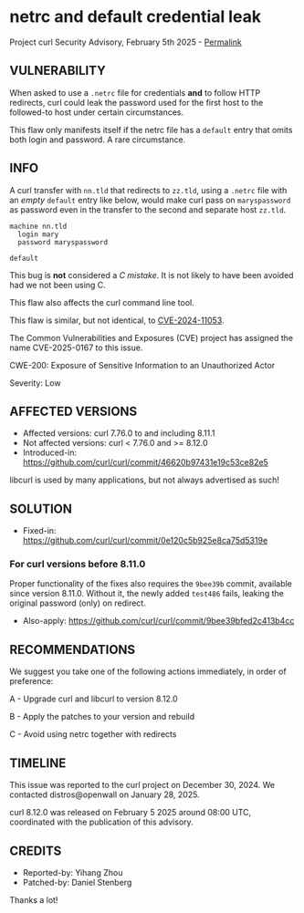 netrc and default credential leak
==================================

Project curl Security Advisory, February 5th 2025 -
[Permalink](https://curl.se/docs/CVE-2025-0167.html)

VULNERABILITY
-------------

When asked to use a `.netrc` file for credentials **and** to follow HTTP
redirects, curl could leak the password used for the first host to the
followed-to host under certain circumstances.

This flaw only manifests itself if the netrc file has a `default` entry that
omits both login and password. A rare circumstance.

INFO
----

A curl transfer with `nn.tld` that redirects to `zz.tld`, using a `.netrc`
file with an *empty* `default` entry like below, would make curl pass on
`maryspassword` as password even in the transfer to the second and separate
host `zz.tld`.

~~~
machine nn.tld
  login mary
  password maryspassword

default
~~~

This bug is **not** considered a *C mistake*. It is not likely to have been
avoided had we not been using C.

This flaw also affects the curl command line tool.

This flaw is similar, but not identical, to
[CVE-2024-11053](https://curl.se/docs/CVE-2024-11053.html).

The Common Vulnerabilities and Exposures (CVE) project has assigned the name
CVE-2025-0167 to this issue.

CWE-200: Exposure of Sensitive Information to an Unauthorized Actor

Severity: Low

AFFECTED VERSIONS
-----------------

- Affected versions: curl 7.76.0 to and including 8.11.1
- Not affected versions: curl < 7.76.0 and >= 8.12.0
- Introduced-in: https://github.com/curl/curl/commit/46620b97431e19c53ce82e5

libcurl is used by many applications, but not always advertised as such!

SOLUTION
------------

- Fixed-in: https://github.com/curl/curl/commit/0e120c5b925e8ca75d5319e

### For curl versions before 8.11.0

Proper functionality of the fixes also requires the `9bee39b` commit, 
available since version 8.11.0. Without it, the newly added `test486` fails, 
leaking the original password (only) on redirect.

- Also-apply: https://github.com/curl/curl/commit/9bee39bfed2c413b4cc

RECOMMENDATIONS
---------------

We suggest you take one of the following actions immediately, in order of
preference:

 A - Upgrade curl and libcurl to version 8.12.0

 B - Apply the patches to your version and rebuild

 C - Avoid using netrc together with redirects

TIMELINE
---------

This issue was reported to the curl project on December 30, 2024. We contacted
distros@openwall on January 28, 2025.

curl 8.12.0 was released on February 5 2025 around 08:00 UTC, coordinated with
the publication of this advisory.

CREDITS
-------

- Reported-by: Yihang Zhou
- Patched-by: Daniel Stenberg

Thanks a lot!
